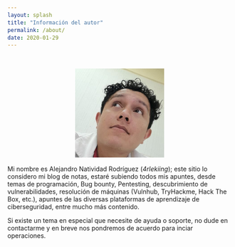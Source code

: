 ```yaml
---
layout: splash
title: "Información del autor"
permalink: /about/
date: 2020-01-29
---
```


<br>

<p align="center">
<img src="/assets/images/about/Avatar.jpg" width="200px" height="200px">
</p>

Mi nombre es Alejandro Natividad Rodríguez (*4rlekiing*); este sitio lo considero mi blog de notas, estaré subiendo todos mis apuntes, desde temas de programación, Bug bounty, Pentesting, descubrimiento de vulnerabilidades, resolución de máquinas (Vulnhub, TryHackme, Hack The Box, etc.), apuntes de las diversas plataformas de aprendizaje de ciberseguridad, entre mucho más contenido.

Si existe un tema en especial que necesite de ayuda o soporte, no dude en contactarme y en breve nos pondremos de acuerdo para inciar operaciones.